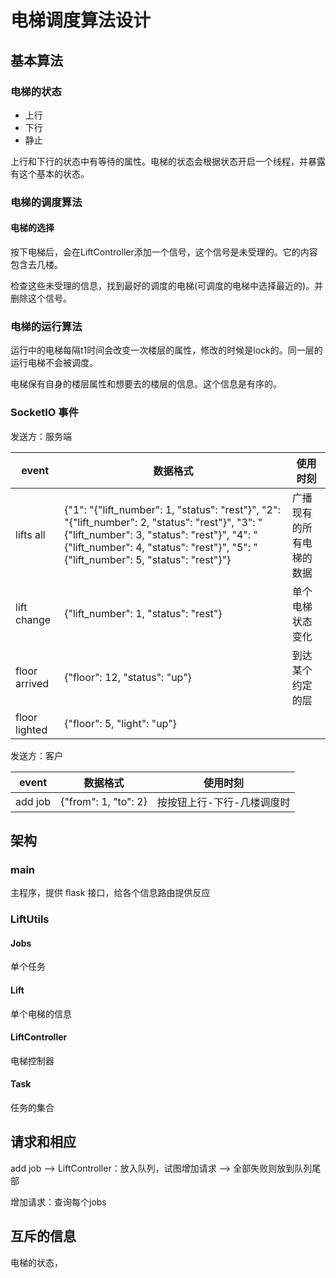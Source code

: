# 电梯调度算法设计
## 基本算法
### 电梯的状态
* 上行
* 下行
* 静止

上行和下行的状态中有等待的属性。电梯的状态会根据状态开启一个线程，并暴露有这个基本的状态。
### 电梯的调度算法
#### 电梯的选择
按下电梯后，会在LiftController添加一个信号，这个信号是未受理的。它的内容包含去几楼。

检查这些未受理的信息，找到最好的调度的电梯\(可调度的电梯中选择最近的\)。并删除这个信号。

### 电梯的运行算法
运行中的电梯每隔t1时间会改变一次楼层的属性，修改的时候是lock的。同一层的运行电梯不会被调度。

电梯保有自身的楼层属性和想要去的楼层的信息。这个信息是有序的。

### SocketIO 事件

发送方：服务端

| event         | 数据格式                                                     | 使用时刻                 |
| ------------- | ------------------------------------------------------------ | ------------------------ |
| lifts all     | {"1": "{\"lift_number\": 1, \"status\": \"rest\"}", "2": "{\"lift_number\": 2, \"status\": \"rest\"}", "3": "{\"lift_number\": 3, \"status\": \"rest\"}", "4": "{\"lift_number\": 4, \"status\": \"rest\"}", "5": "{\"lift_number\": 5, \"status\": \"rest\"}"} | 广播现有的所有电梯的数据 |
| lift change   | {\"lift_number\": 1, \"status\": \"rest\"}                   | 单个电梯状态变化         |
| floor arrived | {"floor": 12, "status": "up"}                                | 到达某个约定的层         |
| floor lighted | {"floor": 5, "light": "up"}                                  |                          |

发送方：客户

| event   | 数据格式             | 使用时刻                   |
| ------- | -------------------- | -------------------------- |
| add job | {"from": 1, "to": 2} | 按按钮上行-下行-几楼调度时 |

## 架构

### main

主程序，提供 flask 接口，给各个信息路由提供反应

### LiftUtils

#### Jobs

单个任务

#### Lift

单个电梯的信息

#### LiftController

电梯控制器

#### Task

任务的集合

## 请求和相应

add job —> LiftController：放入队列，试图增加请求 —> 全部失败则放到队列尾部

增加请求：查询每个jobs

## 互斥的信息
电梯的状态，

